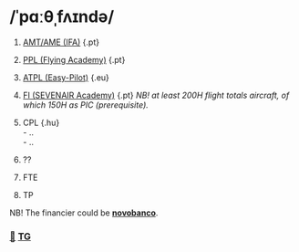 # /ˈpɑːθˌfʌɪndə/

1. [AMT/AME (IFA)](https://ifa-training.com/courses/aircraft-maintenance-technician/) {.pt} 
2. [PPL (Flying Academy)](https://portugal.flyingacademy.com/) {.pt} 
3. [ATPL (Easy-Pilot)](https://www.easy-pilot.com/atpl-theory) {.eu}
4. [FI (SEVENAIR Academy)](https://www.sevenair.com/flight-instructor-course) {.pt} *NB! at least 200H flight totals aircraft, of which 150H as PIC (prerequisite).*
5. CPL {.hu} \
       - .. \
       - .. 

6. ??
7. FTE
8. TP

NB! The financier could be [**novobanco**](https://www.novobanco.pt/particulares/credito/credito-pessoal-formacao-estudos).

### [📧](mailto:tor@easa.fi) [TG](https://t.me/easa_fi)
